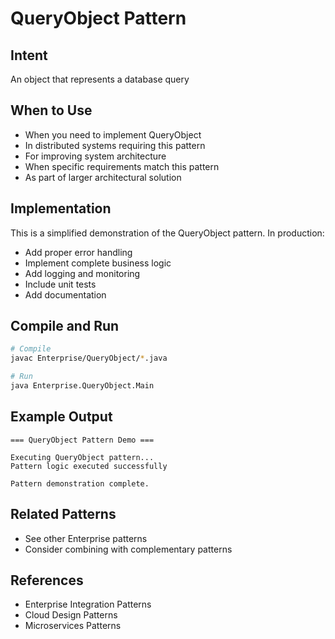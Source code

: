 # QueryObject Pattern

## Intent
An object that represents a database query

## When to Use
- When you need to implement QueryObject
- In distributed systems requiring this pattern
- For improving system architecture
- When specific requirements match this pattern
- As part of larger architectural solution

## Implementation
This is a simplified demonstration of the QueryObject pattern. In production:
- Add proper error handling
- Implement complete business logic
- Add logging and monitoring
- Include unit tests
- Add documentation

## Compile and Run
```bash
# Compile
javac Enterprise/QueryObject/*.java

# Run
java Enterprise.QueryObject.Main
```

## Example Output
```
=== QueryObject Pattern Demo ===

Executing QueryObject pattern...
Pattern logic executed successfully

Pattern demonstration complete.
```

## Related Patterns
- See other Enterprise patterns
- Consider combining with complementary patterns

## References
- Enterprise Integration Patterns
- Cloud Design Patterns
- Microservices Patterns
